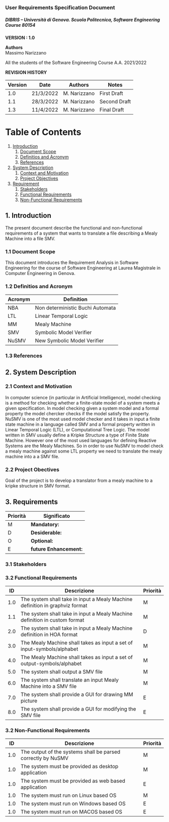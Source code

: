 
### User Requirements Specification Document
##### DIBRIS – Università di Genova. Scuola Politecnica, Software Engineering Course 80154


**VERSION : 1.0**

**Authors**  
Massimo Narizzano

All the students of the Software Engineering Course A.A. 2021/2022

**REVISION HISTORY**

| Version    | Date        | Authors      | Notes        |
| ----------- | ----------- | ----------- | ----------- |
| 1.0 | 21/3/2022 |M. Narizzano | First Draft |
| 1.1 | 28/3/2022 |M. Narizzano | Second Draft |
| 1.3 | 11/4/2022 |M. Narizzano | Final Draft |


# Table of Contents

1. [Introduction](#p1)
	1. [Document Scope](#sp1.1)
	2. [Definitios and Acronym](#sp1.2) 
	3. [References](#sp1.3)
2. [System Description](#p2)
	1. [Context and Motivation](#sp2.1)
	2. [Project Objectives](#sp2.2)
3. [Requirement](#p3)
 	1. [Stakeholders](#sp3.1)
 	2. [Functional Requirements](#sp3.2)
 	3. [Non-Functional Requirements](#sp3.3)
  
  

<a name="p1"></a>

## 1. Introduction
The present document describe the functional and non-functional requirements of a system that wants to translate a file describing a Mealy Machine into a file SMV. 

<a name="sp1.1"></a>

### 1.1 Document Scope
This document introduces the Requirement Analysis in Software Engineering for the course of Software Engineering at Laurea Magistrale in Computer Engineering in Genova. 


<a name="sp1.2"></a>

### 1.2 Definitios and Acronym


| Acronym				| Definition | 
| ------------------------------------- | ----------- | 
| NBA                                   | Non deterministic Buchi Automata |
| LTL                                   | Linear Temporal Logic |
| MM                                    | Mealy Machine |
| SMV                                   | Symbolic Model Verifier |
| NuSMV                                 | New Symbolic Model Verifier |


<a name="sp1.3"></a>

### 1.3 References 

<a name="p2"></a>

## 2. System Description
<a name="sp2.15"></a>

### 2.1 Context and Motivation
<a name="sp2.2"></a>
In computer science (in particular in Artificial Intelligence), model checking is a method for checking whether a finite-state model of a system meets a given specification. In model checking given a system model and a formal property the model chercker checks if the model satisfy the property. NuSMV is one of the most used model checker and it takes in input a finite state machine in a language called SMV and a formal property written in Linear Temporal Logic (LTL), or Computational Tree Logic. The model written in SMV usually define a Kripke Structure a type of Finite State Machine. However one of the most used languages for defining Reactive Systems are the Mealy Machines. So in order to use NuSMV to model check a mealy machine against some LTL property we need to translate the mealy machine into a a SMV file.

### 2.2 Project Obectives 
<a name="p3"></a>
Goal of the project is to develop a translator from a mealy machine to a kripke structure in SMV format. 

## 3. Requirements

| Priorità | Significato | 
| --------------- | ----------- | 
| M | **Mandatory:**   |
| D | **Desiderable:** |
| O | **Optional:**    |
| E | **future Enhancement:** |

<a name="sp3.1"></a>
### 3.1 Stakeholders

<a name="sp3.2"></a>
### 3.2 Functional Requirements 

| ID | Descrizione | Priorità |
| --------------- | ----------- | ---------- | 
| 1.0 | The system shall take in input a Mealy Machine definition in graphviz format|M|
| 1.1 | The system shall take in input a Mealy Machine definition in custom format|M|
| 2.0 | The system shall take in input a Mealy Machine definition in HOA format|D|
| 3.0 | The Mealy Machine shall takes as input a set of input-symbols/alphabet|M|
| 4.0 | The Mealy Machine shall takes as input a set of output-symbols/alphabet|M|
| 5.0 | The system shall output a SMV file |M|
| 6.0 | The system shall translate an input  Mealy Machine into a SMV file |M|
| 7.0 | The system shall provide a GUI for drawing MM picture |E|
| 8.0 | The system shall provide a GUI for modifying the SMV file |E|


<a name="sp3.3"></a>
### 3.2 Non-Functional Requirements 
 
| ID | Descrizione | Priorità |
| --------------- | ----------- | ---------- | 
| 1.0 |The output of the systems shall be parsed correctly by NuSMV |M|
| 1.0 |The system must be provided as  desktop application |M|
| 1.0 |The system must be provided as web based application |E|
| 1.0 |The system must run on Linux based  OS |M|
| 1.0 |The system must run on Windows based OS |E|
| 1.0 |The system must run on MACOS based OS |E|


